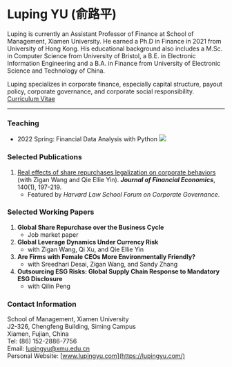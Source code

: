 # Luping YU (俞路平)

Luping is currently an Assistant Professor of Finance at School of Management, Xiamen University. He earned a Ph.D in Finance in 2021 from University of Hong Kong. His educational background also includes a M.Sc. in Computer Science from University of Bristol, a B.E. in Electronic Information Engineering and a B.A. in Finance from University of Electronic Science and Technology of China.

Luping specializes in corporate finance, especially capital structure, payout policy, corporate governance, and corporate social responsibility.
[Curriculum Vitae](https://lazydingding.github.io/cv.pdf)

***
### Teaching
* 2022 Spring: Financial Data Analysis with Python <img src="https://img.icons8.com/color/20/000000/python--v1.png">


### 


### Selected Publications
1. [Real effects of share repurchases legalization on corporate behaviors](https://www.sciencedirect.com/science/article/abs/pii/S0304405X2030283X) (with Zigan Wang and Qie Ellie Yin). ***Journal of Financial Economics***, 140(1), 197-219.
    * Featured by *Harvard Law School Forum on Corporate Governance*.


### Selected Working Papers
1. **Global Share Repurchase over the Business Cycle**
    * Job market paper
2. **Global Leverage Dynamics Under Currency Risk**
    * with Zigan Wang, Qi Xu, and Qie Ellie Yin
3. **Are Firms with Female CEOs More Environmentally Friendly?**
    * with Sreedhari Desai, Zigan Wang, and Sandy Zhang
4. **Outsourcing ESG Risks: Global Supply Chain Response to Mandatory ESG Disclosure**
    * with Qilin Peng


### Contact Information
School of Management, Xiamen University  
J2-326, Chengfeng Building, Siming Campus  
Xiamen, Fujian, China  
Tel: (86) 152-2886-7756  
Email: [lupingyu@xmu.edu.cn](mailto:lupingyu@xmu.edu.cn)  
Personal Website: [www.lupingyu.com](https://lupingyu.com/)
